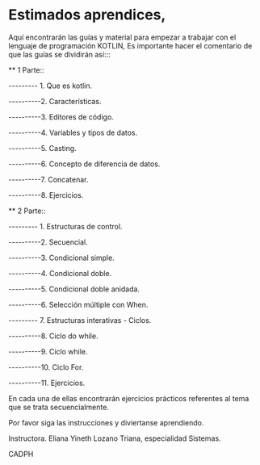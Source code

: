 # Estimados aprendices,
Aquí encontrarán las guías y material para empezar a trabajar con el lenguaje de programación KOTLIN,
Es importante hacer el comentario de que las guías se dividirán así:::

** 1 Parte::

--------- 1. Que es kotlin.

----------2. Características.

----------3. Editores de código.

----------4. Variables y tipos de datos.

----------5. Casting.

----------6. Concepto de diferencia de datos.

----------7. Concatenar.

----------8. Ejercicios.



** 2 Parte::

--------- 1. Estructuras de control.

----------2. Secuencial.

----------3. Condicional simple.

----------4. Condicional doble.

----------5. Condicional doble anidada.

----------6. Selección múltiple con When.

--------- 7. Estructuras interativas - Ciclos.

----------8. Ciclo do while.

----------9. Ciclo while.

----------10. Ciclo For.

----------11. Ejercicios.


En cada una de ellas encontrarán ejercicios prácticos referentes al tema que se trata secuencialmente.

Por favor siga las instrucciones y diviertanse aprendiendo.

Instructora. Eliana Yineth Lozano Triana, especialidad Sistemas.

CADPH
